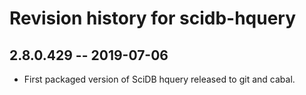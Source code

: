 # Revision history for scidb-hquery

## 2.8.0.429 -- 2019-07-06

* First packaged version of SciDB hquery released to git and cabal.
